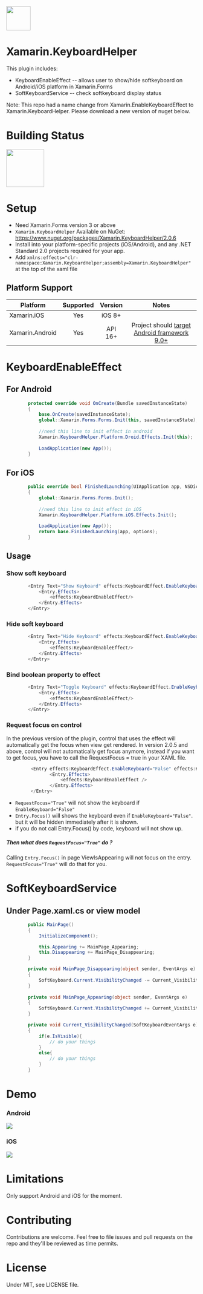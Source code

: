 <img src="Screenshots/icon.png" width="64px" >

# Xamarin.KeyboardHelper

This plugin includes:
- KeyboardEnableEffect -- allows user to show/hide softkeyboard on Android/iOS platform in Xamarin.Forms
- SoftKeyboardService -- check softkeyboard display status

Note: This repo had a name change from Xamarin.EnableKeyboardEffect to Xamarin.KeyboardHelper. Please download a new version of nuget below.

# Building Status

<img src="https://ci.appveyor.com/api/projects/status/github/masonyc/Xamarin.KeyboardHelper?svg=true" width="100">

# Setup

- Need Xamarin.Forms version 3 or above
- `Xamarin.KeyboardHelper` Available on NuGet: https://www.nuget.org/packages/Xamarin.KeyboardHelper/2.0.6
- Install into your platform-specific projects (iOS/Android), and any .NET Standard 2.0 projects required for your app.
- Add ```
        xmlns:effects="clr-namespace:Xamarin.KeyboardHelper;assembly=Xamarin.KeyboardHelper"  ```at the top of the xaml file 
  
## Platform Support

|Platform|Supported|Version|Notes|
| ------------------- | :-----------: | :------------------: | :------------------: |
|Xamarin.iOS|Yes|iOS 8+| |
|Xamarin.Android|Yes|API 16+|Project should [target Android framework 9.0+](https://docs.microsoft.com/en-us/xamarin/android/app-fundamentals/android-api-levels?tabs=vswin#framework)|    

# KeyboardEnableEffect

## For Android

```csharp
        protected override void OnCreate(Bundle savedInstanceState)
        {
            base.OnCreate(savedInstanceState);
            global::Xamarin.Forms.Forms.Init(this, savedInstanceState);
            
            //need this line to init effect in android
            Xamarin.KeyboardHelper.Platform.Droid.Effects.Init(this);
            
            LoadApplication(new App());
        }
```

## For iOS

```csharp
        public override bool FinishedLaunching(UIApplication app, NSDictionary options)
        {
            global::Xamarin.Forms.Forms.Init();
            
            //need this line to init effect in iOS
            Xamarin.KeyboardHelper.Platform.iOS.Effects.Init();
            
            LoadApplication(new App());
            return base.FinishedLaunching(app, options);
        }
```

## Usage

### Show soft keyboard

```csharp
        <Entry Text="Show Keyboard" effects:KeyboardEffect.EnableKeyboard="True">
            <Entry.Effects>
                <effects:KeyboardEnableEffect/>
            </Entry.Effects>
        </Entry>
```

### Hide soft keyboard

```csharp
        <Entry Text="Hide Keyboard" effects:KeyboardEffect.EnableKeyboard="False">
            <Entry.Effects>
                <effects:KeyboardEnableEffect/>
            </Entry.Effects>
        </Entry>
```

### Bind boolean property to effect

```csharp
        <Entry Text="Toggle Keyboard" effects:KeyboardEffect.EnableKeyboard="{Binding BooleanBinding}">
            <Entry.Effects>
                <effects:KeyboardEnableEffect/>
            </Entry.Effects>
        </Entry>
```

### Request focus on control

In the previous version of the plugin, control that uses the effect will automatically get the focus when view get rendered. In version 2.0.5 and above, control will not automatically get focus anymore, instead if you want to get focus, you have to call the RequestFocus = true in your XAML file.

```csharp
         <Entry effects:KeyboardEffect.EnableKeyboard="False" effects:KeyboardEffect.RequestFocus="True">
                <Entry.Effects>
                    <effects:KeyboardEnableEffect />
                </Entry.Effects>
         </Entry>
```

- `RequestFocus="True"` will not show the keyboard if `EnableKeyboard="False"`
- `Entry.Focus()` will shows the keyboard even if `EnableKeyboard="False"`. but it will be hidden immediately after it is shown.
- if you do not call Entry.Focus() by code, keyboard will not show up.

##### Then what does `RequestFocus="True"` do ?

Calling `Entry.Focus()` in page ViewIsAppearing will not focus on the entry. `RequestFocus="True"` will do that for you.

# SoftKeyboardService

## Under Page.xaml.cs or view model 
```csharp
        public MainPage()
        {
            InitializeComponent();

            this.Appearing += MainPage_Appearing;
            this.Disappearing += MainPage_Disappearing;
        }

        private void MainPage_Disappearing(object sender, EventArgs e)
        {
            SoftKeyboard.Current.VisibilityChanged -= Current_VisibilityChanged;
        }
        
        private void MainPage_Appearing(object sender, EventArgs e)
        {
            SoftKeyboard.Current.VisibilityChanged += Current_VisibilityChanged;
        }

        private void Current_VisibilityChanged(SoftKeyboardEventArgs e)
        {
            if(e.IsVisible){
                // do your things
            }
            else{
                // do your things
            }
        }
```

# Demo

### Android

<img src="Screenshots/androidDemo.gif">

### iOS

<img src="Screenshots/iosDemo.gif">

# Limitations

Only support Android and iOS for the moment. 

# Contributing

Contributions are welcome.  Feel free to file issues and pull requests on the repo and they'll be reviewed as time permits.

# License
Under MIT, see LICENSE file.
